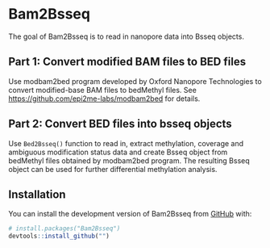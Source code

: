 # Bam2Bsseq

The goal of Bam2Bsseq is to read in nanopore data into Bsseq objects.

## Part 1: Convert modified BAM files to BED files

Use modbam2bed program developed by Oxford Nanopore Technologies to convert modified-base BAM files to bedMethyl files.
See <https://github.com/epi2me-labs/modbam2bed> for details.

## Part 2: Convert BED files into bsseq objects

Use `Bed2Bsseq()` function to read in, extract methylation, coverage and ambiguous modification status data and create Bsseq object from bedMethyl files obtained by modbam2bed program. The resulting Bsseq object can be used for further differential methylation analysis.

## Installation

You can install the development version of Bam2Bsseq from [GitHub](https://github.com/) with:

``` r
# install.packages("Bam2Bsseq")
devtools::install_github("")
```
